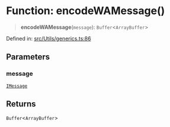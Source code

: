 # Function: encodeWAMessage()

> **encodeWAMessage**(`message`): `Buffer`\<`ArrayBuffer`\>

Defined in: [src/Utils/generics.ts:86](https://github.com/Fokusdotid/Baileys/blob/a954da2ee3c892812cf9528a5a214092693c872f/src/Utils/generics.ts#L86)

## Parameters

### message

[`IMessage`](../namespaces/proto/interfaces/IMessage.md)

## Returns

`Buffer`\<`ArrayBuffer`\>
